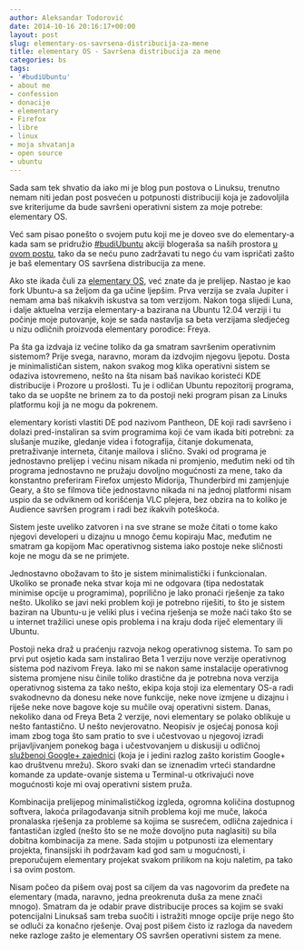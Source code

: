 ```yaml
---
author: Aleksandar Todorović
date: 2014-10-16 20:16:17+00:00
layout: post
slug: elementary-os-savrsena-distribucija-za-mene
title: elementary OS - Savršena distribucija za mene
categories: bs
tags:
- '#budiUbuntu'
- about me
- confession
- donacije
- elementary
- Firefox
- libre
- linux
- moja shvatanja
- open source
- ubuntu
---
```


Sada sam tek shvatio da iako mi je blog pun postova o Linuksu, trenutno nemam niti jedan post posvećen u potpunosti distribuciji koja je zadovoljila sve kriterijume da bude savršeni operativni sistem za moje potrebe: elementary OS.

Već sam pisao ponešto o svojem putu koji me je doveo sve do elementary-a kada sam se pridružio [#budiUbuntu](https://twitter.com/search?q=%23budiUbuntu&src=typd) akciji blogeraša sa naših prostora [u ovom postu](http://aleksandartodorovic.wordpress.com/2014/08/18/moj-put-od-fedore-preko-archa-do-ubuntu-derivata-budiubuntu/), tako da se neću puno zadržavati tu nego ću vam ispričati zašto je baš elementary OS savršena distribucija za mene.

Ako ste ikada čuli za [elementary OS](http://elementaryos.org/), već znate da je prelijep. Nastao je kao fork Ubuntu-a sa željom da ga učine ljepšim. Prva verzija se zvala Jupiter i nemam ama baš nikakvih iskustva sa tom verzijom. Nakon toga slijedi Luna, i dalje aktuelna verzija elementary-a bazirana na Ubuntu 12.04 verziji i tu počinje moje putovanje, koje se sada nastavlja sa beta verzijama sledjećeg u nizu odličnih proizvoda elementary porodice: Freya.

Pa šta ga izdvaja iz većine toliko da ga smatram savršenim operativnim sistemom? Prije svega, naravno, moram da izdvojim njegovu ljepotu. Dosta je minimalističan sistem, nakon svakog mog klika operativni sistem se odaziva istovremeno, nešto na šta nisam baš navikao koristeći KDE distribucije i Prozore u prošlosti. Tu je i odličan Ubuntu repozitorij programa, tako da se uopšte ne brinem za to da postoji neki program pisan za Linuks platformu koji ja ne mogu da pokrenem.

elementary koristi vlastiti DE pod nazivom Pantheon, DE koji radi savršeno i dolazi pred-instaliran sa svim programima koji će vam ikada biti potrebni: za slušanje muzike, gledanje videa i fotografija, čitanje dokumenata, pretraživanje interneta, čitanje mailova i slično. Svaki od programa je jednostavno prelijep i većinu nisam nikada ni promjenio, međutim neki od tih programa jednostavno ne pružaju dovoljno mogućnosti za mene, tako da konstantno preferiram Firefox umjesto Midorija, Thunderbird mi zamjenjuje Geary, a što se filmova tiče jednostavno nikada ni na jednoj platformi nisam uspio da se odviknem od korišćenja VLC plejera, bez obzira na to koliko je Audience savršen program i radi bez ikakvih poteškoća.

Sistem jeste uveliko zatvoren i na sve strane se može čitati o tome kako njegovi developeri u dizajnu u mnogo čemu kopiraju Mac, međutim ne smatram ga kopijom Mac operativnog sistema iako postoje neke sličnosti koje ne mogu da se ne primjete.

Jednostavno obožavam to što je sistem minimalistički i funkcionalan. Ukoliko se pronađe neka stvar koja mi ne odgovara (tipa nedostatak minimise opcije u programima), poprilično je lako pronaći rješenje za tako nešto. Ukoliko se javi neki problem koji je potrebno riješiti, to što je sistem baziran na Ubuntu-u je veliki plus i većina rješenja se može naći tako što se u internet tražilici unese opis problema i na kraju doda riječ elementary ili Ubuntu.

Postoji neka draž u praćenju razvoja nekog operativnog sistema. To sam po prvi put osjetio kada sam instalirao Beta 1 verziju nove verzije operativnog sistema pod nazivom Freya. Iako mi se nakon same instalacije operativnog sistema promjene nisu činile toliko drastične da je potrebna nova verzija operativnog sistema za tako nešto, ekipa koja stoji iza elementary OS-a radi svakodnevno da donesu neke nove funkcije, neke nove izmjene u dizajnu i riješe neke nove bagove koje su mučile ovaj operativni sistem. Danas, nekoliko dana od Freya Beta 2 verzije, novi elementary se polako oblikuje u nešto fantastično. U nešto nevjerovatno. Neopisiv je osjećaj ponosa koji imam zbog toga što sam pratio to sve i učestvovao u njegovoj izradi prijavljivanjem ponekog baga i učestvovanjem u diskusiji u odličnoj [službenoj Google+ zajednici](https://plus.google.com/communities/104613975513761463450) (koja je i jedini razlog zašto koristim Google+ kao društvenu mrežu). Skoro svaki dan se iznenadim vrteći standardne komande za update-ovanje sistema u Terminal-u otkrivajući nove mogućnosti koje mi ovaj operativni sistem pruža.

Kombinacija prelijepog minimalističkog izgleda, ogromna količina dostupnog softvera, lakoća prilagođavanja sitnih problema koji me muče, lakoća pronalaska rješenja za probleme sa kojima se susrećem, odlična zajednica i fantastičan izgled (nešto što se ne može dovoljno puta naglasiti) su bila dobitna kombinacija za mene. Sada stojim u potpunosti iza elementary projekta, finansijski ih podržavam kad god sam u mogućnosti, i preporučujem elementary projekat svakom prilikom na koju naletim, pa tako i sa ovim postom.

Nisam počeo da pišem ovaj post sa ciljem da vas nagovorim da pređete na elementary (mada, naravno, jedna preokrenuta duša za mene znači mnogo). Smatram da je odabir prave distribucije proces sa kojim se svaki potencijalni Linuksaš sam treba suočiti i istražiti mnoge opcije prije nego što se odluči za konačno rješenje. Ovaj post pišem čisto iz razloga da navedem neke razloge zašto je elementary OS savršen operativni sistem za mene.
